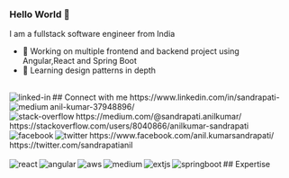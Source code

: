 ### Hello World 👋
I am a fullstack software engineer from India
- 🔭 Working on multiple frontend and backend project using Angular,React and Spring Boot
- 🌱 Learning design patterns in depth
<br>
## Connect with me
<img align="left" alt="linked-in" src="https://img.shields.io/badge/linkedin-%230077B5.svg?&style=for-the-badge&logo=linkedin&logoColor=white" /> https://www.linkedin.com/in/sandrapati-anil-kumar-37948896/
<img align="left" alt="medium" src="https://img.shields.io/badge/medium-%2312100E.svg?&style=for-the-badge&logo=medium&logoColor=white" />
https://medium.com/@sandrapati.anilkumar/
<img align="left" alt="stack-overflow" src="https://img.shields.io/badge/stack%20overflow-FE7A16?logo=stack-overflow&logoColor=white&style=for-the-badge" />
https://stackoverflow.com/users/8040866/anilkumar-sandrapati
<img align="left" alt="facebook" src="https://img.shields.io/badge/facebook-%231877F2.svg?&style=for-the-badge&logo=facebook&logoColor=white" />
https://www.facebook.com/anil.kumarsandrapati/
<img align="left" alt="twitter" src="https://img.shields.io/badge/twitter-%231DA1F2.svg?&style=for-the-badge&logo=twitter&logoColor=white" />
https://twitter.com/sandrapatianil
<br>
<br>
## Expertise
<img align="left" alt="react" src="https://img.shields.io/badge/react%20-%2320232a.svg?&style=for-the-badge&logo=react&logoColor=%2361DAFB" />
<img align="left" alt="angular" src="https://img.shields.io/badge/angular%20-%2343853D.svg?&style=for-the-badge&logo=angular.js&logoColor=white" />
<img align="left" alt="aws" src="https://img.shields.io/badge/Amazon%20AWS-%23232F3E?logo=amazon-aws&logoColor=white&style=for-the-badge" />
<img align="left" alt="medium" src="https://img.shields.io/badge/postgres-%23316192.svg?&style=for-the-badge&logo=postgresql&logoColor=white" />
<img align="left" alt="extjs" src="https://img.shields.io/badge/ExtJS-3DDC84?logo=extjs&logoColor=white&style=for-the-badge" />
<img align="left" alt="springboot" src="https://img.shields.io/badge/springboot%20-%236DB33F.svg?&style=for-the-badge&logo=springboot&logoColor=white" />
<br>
<br>
